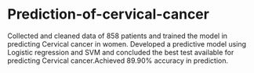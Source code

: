# Prediction-of-cervical-cancer
Collected and cleaned data of 858 patients and trained the model in predicting Cervical cancer in women. Developed a predictive model using Logistic regression and SVM and concluded the best test available for predicting Cervical cancer.Achieved 89.90% accuracy in prediction.
